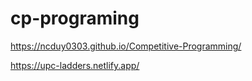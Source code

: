 # cp-programing

https://ncduy0303.github.io/Competitive-Programming/ 

https://upc-ladders.netlify.app/